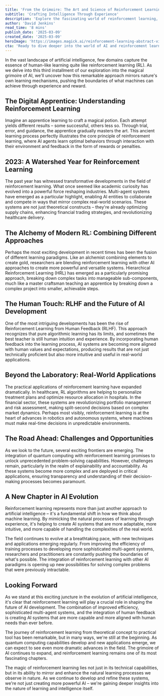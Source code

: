 ```yaml
---
title: 'From the Grimoire: The Art and Science of Reinforcement Learning'
subtitle: 'Crafting Intelligence Through Experience'
description: 'Explore the fascinating world of reinforcement learning, where AI systems learn through experience like apprentices mastering their craft. From healthcare to finance, discover how this revolutionary approach is reshaping industries and pushing the boundaries of artificial intelligence.'
author: 'David Jenkins'
read_time: '8 mins'
publish_date: '2025-03-09'
created_date: '2025-03-09'
heroImage: 'https://images.magick.ai/reinforcement-learning-abstract-visualization.jpg'
cta: 'Ready to dive deeper into the world of AI and reinforcement learning? Follow us on LinkedIn for exclusive insights, cutting-edge developments, and conversations with industry experts shaping the future of artificial intelligence.'
---
```


In the vast landscape of artificial intelligence, few domains capture the essence of human-like learning quite like reinforcement learning (RL). As we delve into this third installment of our exploration into the magical grimoire of AI, we'll uncover how this remarkable approach mirrors nature's own learning mechanisms, pushing the boundaries of what machines can achieve through experience and reward.

## The Digital Apprentice: Understanding Reinforcement Learning

Imagine an apprentice learning to craft a magical potion. Each attempt yields different results – some successful, others less so. Through trial, error, and guidance, the apprentice gradually masters the art. This ancient learning process perfectly illustrates the core principle of reinforcement learning, where AI agents learn optimal behaviors through interaction with their environment and feedback in the form of rewards or penalties.

## 2023: A Watershed Year for Reinforcement Learning

The past year has witnessed transformative developments in the field of reinforcement learning. What once seemed like academic curiosity has evolved into a powerful force reshaping industries. Multi-agent systems have emerged as a particular highlight, enabling AI entities to collaborate and compete in ways that mirror complex real-world scenarios. These systems are not just theoretical constructs – they're already optimizing supply chains, enhancing financial trading strategies, and revolutionizing healthcare delivery.

## The Alchemy of Modern RL: Combining Different Approaches

Perhaps the most exciting development in recent times has been the fusion of different learning paradigms. Like an alchemist combining elements to create gold, researchers are blending reinforcement learning with other AI approaches to create more powerful and versatile systems. Hierarchical Reinforcement Learning (HRL) has emerged as a particularly promising approach, breaking down complex tasks into manageable sub-components, much like a master craftsman teaching an apprentice by breaking down a complex project into smaller, achievable steps.

## The Human Touch: RLHF and the Future of AI Development

One of the most intriguing developments has been the rise of Reinforcement Learning from Human Feedback (RLHF). This approach recognizes that pure algorithmic learning has its limits, and sometimes the best teacher is still human intuition and experience. By incorporating human feedback into the learning process, AI systems are becoming more aligned with human values and expectations, producing results that are not just technically proficient but also more intuitive and useful in real-world applications.

## Beyond the Laboratory: Real-World Applications

The practical applications of reinforcement learning have expanded dramatically. In healthcare, RL algorithms are helping to personalize treatment plans and optimize resource allocation in hospitals. In the financial sector, these systems are revolutionizing portfolio management and risk assessment, making split-second decisions based on complex market dynamics. Perhaps most visibly, reinforcement learning is at the heart of advances in robotics and autonomous systems, where machines must make real-time decisions in unpredictable environments.

## The Road Ahead: Challenges and Opportunities

As we look to the future, several exciting frontiers are emerging. The integration of quantum computing with reinforcement learning promises to unlock unprecedented problem-solving capabilities. However, challenges remain, particularly in the realm of explainability and accountability. As these systems become more complex and are deployed in critical applications, ensuring transparency and understanding of their decision-making processes becomes paramount.

## A New Chapter in AI Evolution

Reinforcement learning represents more than just another approach to artificial intelligence – it's a fundamental shift in how we think about machine learning. By mimicking the natural processes of learning through experience, it's helping to create AI systems that are more adaptable, more intuitive, and more capable of handling the complexities of the real world.

The field continues to evolve at a breathtaking pace, with new techniques and applications emerging regularly. From improving the efficiency of training processes to developing more sophisticated multi-agent systems, researchers and practitioners are constantly pushing the boundaries of what's possible. The integration of reinforcement learning with other AI paradigms is opening up new possibilities for solving complex problems that were previously intractable.

## Looking Forward

As we stand at this exciting juncture in the evolution of artificial intelligence, it's clear that reinforcement learning will play a crucial role in shaping the future of AI development. The combination of improved efficiency, sophisticated multi-agent systems, and the integration of human feedback is creating AI systems that are more capable and more aligned with human needs than ever before.

The journey of reinforcement learning from theoretical concept to practical tool has been remarkable, but in many ways, we're still at the beginning. As quantum computing capabilities develop and new applications emerge, we can expect to see even more dramatic advances in the field. The grimoire of AI continues to expand, and reinforcement learning remains one of its most fascinating chapters.

The magic of reinforcement learning lies not just in its technical capabilities, but in its ability to mirror and enhance the natural learning processes we observe in nature. As we continue to develop and refine these systems, we're not just creating more powerful AI – we're gaining deeper insights into the nature of learning and intelligence itself.